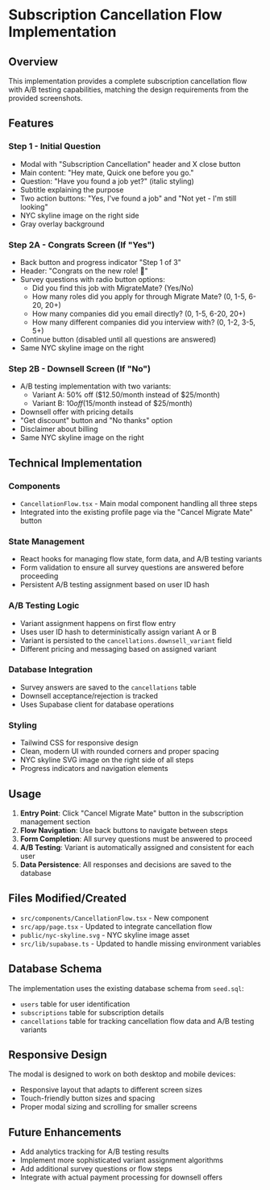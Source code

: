 # Subscription Cancellation Flow Implementation

## Overview
This implementation provides a complete subscription cancellation flow with A/B testing capabilities, matching the design requirements from the provided screenshots.

## Features

### Step 1 - Initial Question
- Modal with "Subscription Cancellation" header and X close button
- Main content: "Hey mate, Quick one before you go."
- Question: "Have you found a job yet?" (italic styling)
- Subtitle explaining the purpose
- Two action buttons: "Yes, I've found a job" and "Not yet - I'm still looking"
- NYC skyline image on the right side
- Gray overlay background

### Step 2A - Congrats Screen (If "Yes")
- Back button and progress indicator "Step 1 of 3"
- Header: "Congrats on the new role! 🎉"
- Survey questions with radio button options:
  - Did you find this job with MigrateMate? (Yes/No)
  - How many roles did you apply for through Migrate Mate? (0, 1-5, 6-20, 20+)
  - How many companies did you email directly? (0, 1-5, 6-20, 20+)
  - How many different companies did you interview with? (0, 1-2, 3-5, 5+)
- Continue button (disabled until all questions are answered)
- Same NYC skyline image on the right

### Step 2B - Downsell Screen (If "No")
- A/B testing implementation with two variants:
  - Variant A: 50% off ($12.50/month instead of $25/month)
  - Variant B: $10 off ($15/month instead of $25/month)
- Downsell offer with pricing details
- "Get discount" button and "No thanks" option
- Disclaimer about billing
- Same NYC skyline image on the right

## Technical Implementation

### Components
- `CancellationFlow.tsx` - Main modal component handling all three steps
- Integrated into the existing profile page via the "Cancel Migrate Mate" button

### State Management
- React hooks for managing flow state, form data, and A/B testing variants
- Form validation to ensure all survey questions are answered before proceeding
- Persistent A/B testing assignment based on user ID hash

### A/B Testing Logic
- Variant assignment happens on first flow entry
- Uses user ID hash to deterministically assign variant A or B
- Variant is persisted to the `cancellations.downsell_variant` field
- Different pricing and messaging based on assigned variant

### Database Integration
- Survey answers are saved to the `cancellations` table
- Downsell acceptance/rejection is tracked
- Uses Supabase client for database operations

### Styling
- Tailwind CSS for responsive design
- Clean, modern UI with rounded corners and proper spacing
- NYC skyline SVG image on the right side of all steps
- Progress indicators and navigation elements

## Usage

1. **Entry Point**: Click "Cancel Migrate Mate" button in the subscription management section
2. **Flow Navigation**: Use back buttons to navigate between steps
3. **Form Completion**: All survey questions must be answered to proceed
4. **A/B Testing**: Variant is automatically assigned and consistent for each user
5. **Data Persistence**: All responses and decisions are saved to the database

## Files Modified/Created

- `src/components/CancellationFlow.tsx` - New component
- `src/app/page.tsx` - Updated to integrate cancellation flow
- `public/nyc-skyline.svg` - NYC skyline image asset
- `src/lib/supabase.ts` - Updated to handle missing environment variables

## Database Schema

The implementation uses the existing database schema from `seed.sql`:
- `users` table for user identification
- `subscriptions` table for subscription details
- `cancellations` table for tracking cancellation flow data and A/B testing variants

## Responsive Design

The modal is designed to work on both desktop and mobile devices:
- Responsive layout that adapts to different screen sizes
- Touch-friendly button sizes and spacing
- Proper modal sizing and scrolling for smaller screens

## Future Enhancements

- Add analytics tracking for A/B testing results
- Implement more sophisticated variant assignment algorithms
- Add additional survey questions or flow steps
- Integrate with actual payment processing for downsell offers
